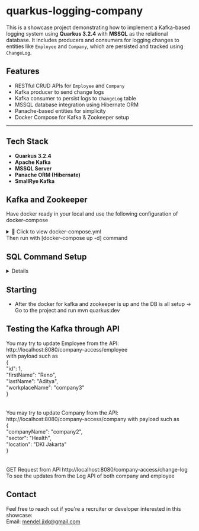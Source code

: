 # quarkus-logging-company
This is a showcase project demonstrating how to implement a Kafka-based logging system using **Quarkus 3.2.4** with **MSSQL** as the relational database. It includes producers and consumers for logging changes to entities like `Employee` and `Company`, which are persisted and tracked using `ChangeLog`.


## Features

- RESTful CRUD APIs for `Employee` and `Company`
- Kafka producer to send change logs
- Kafka consumer to persist logs to `ChangeLog` table
- MSSQL database integration using Hibernate ORM
- Panache-based entities for simplicity
- Docker Compose for Kafka & Zookeeper setup

---

## Tech Stack

- **Quarkus 3.2.4**
- **Apache Kafka**
- **MSSQL Server**
- **Panache ORM (Hibernate)**
- **SmallRye Kafka**

## Kafka and Zookeeper
Have docker ready in your local and use the following configuration of docker-compose
<details> <summary>📄 Click to view docker-compose.yml</summary>
version: '2'

services:

  zookeeper:
    image: strimzi/kafka:0.20.1-kafka-2.6.0
    command: [
        "sh", "-c",
        "bin/zookeeper-server-start.sh config/zookeeper.properties"
    ]
    ports:
      - "2181:2181"
    environment:
      LOG_DIR: /tmp/logs

  kafka:
    image: strimzi/kafka:0.20.1-kafka-2.6.0
    command: [
        "sh", "-c",
        "bin/kafka-server-start.sh config/server.properties --override listeners=$${KAFKA_LISTENERS} --override advertised.listeners=$${KAFKA_ADVERTISED_LISTENERS} --override zookeeper.connect=$${KAFKA_ZOOKEEPER_CONNECT}"
    ]
    depends_on:
      - zookeeper
    ports:
      - "9092:9092"
    environment:
      LOG_DIR: "/tmp/logs"
      KAFKA_ADVERTISED_LISTENERS: PLAINTEXT://localhost:9092
      KAFKA_LISTENERS: PLAINTEXT://0.0.0.0:9092
      KAFKA_ZOOKEEPER_CONNECT: zookeeper:2181
</details>
Then run with [docker-compose up -d] command

## SQL Command Setup
<details>
  
-- [1a] Create Database</br>
CREATE DATABASE Company_Logging;

-- [1b] use database</br>
USE Company_Logging

-- [2] Create Companies table</br>
CREATE TABLE Company (
	company_name VARCHAR(150) PRIMARY KEY,
	sector VARCHAR (50),
	location VARCHAR (150)
)

-- [3] Create Employees table</br>
CREATE Table Employee (
	id INT PRIMARY KEY IDENTITY(1, 1),
	first_name VARCHAR(50) NOT NULL,
	last_name VARCHAR(150),
	workplace_name VARCHAR(150) FOREIGN KEY REFERENCES Company(company_name)
)

-- [4] Create ChangeLog table</br>
CREATE TABLE ChangeLog (
	id INT IDENTITY(1, 1) PRIMARY KEY,
	change_type VARCHAR(100) NOT NULL,
	description VARCHAR(1000) NOT NULL,
	log_date DATETIME DEFAULT GETDATE()
)

-- [5] Creating dummy data for company and employee
</br>
INSERT INTO Company(company_name, sector, location)
VALUES ('Company1', 'Financial', 'Surabaya'),
('Company2', 'Technology', 'DKI Jakarta'),
('Company3', 'Health', 'Manado')
</br>
INSERT INTO Employee(first_name, last_name, workplace_name)
VALUES('Reno', 'Aditya', 'company1'),
('John', 'Doe', 'company3'),
('Jane', 'Doe', 'company2')


</details>

## Starting
- After the docker for kafka and zookeeper is up and the DB is all setup -> Go to the project and run mvn quarkus:dev

## Testing the Kafka through API
You may try to update Employee from the API: 
<a>http://localhost:8080/company-access/employee</a>
</br> 
with payload such as
</br> {</br> 
    "id": 1,</br> 
    "firstName": "Reno",</br> 
    "lastName": "Aditya",</br> 
    "workplaceName": "company3"</br> 
}
</br></br> </br> 
You may try to update Company from the API:
http://localhost:8080/company-access/company</a>
with payload such as
</br> {</br> 
    "companyName": "company2",</br> 
    "sector": "Health",</br> 
    "location": "DKI Jakarta"</br> 
}
</br></br> </br> 
GET Request from API
<a>http://localhost:8080/company-access/change-log</a></br> 
To see the updates from the Log API of both company and employee

## Contact
Feel free to reach out if you're a recruiter or developer interested in this showcase:</br>
Email: mendel.jixk@gmail.com
